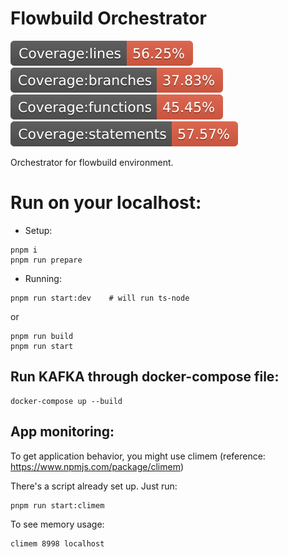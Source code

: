 # Flowbuild Orchestrator
![Coverage lines](./coverage/badge-lines.svg)
![Coverage branches](./coverage/badge-branches.svg)
![Coverage functions](./coverage/badge-functions.svg)
![Coverage statements](./coverage/badge-statements.svg)

Orchestrator for flowbuild environment.

# Run on your localhost:
* Setup:
```
pnpm i
pnpm run prepare
```
* Running:
```
pnpm run start:dev    # will run ts-node
```
or
```
pnpm run build
pnpm run start
```

## Run KAFKA through docker-compose file:
```
docker-compose up --build
```

## App monitoring:
To get application behavior, you might use climem (reference: https://www.npmjs.com/package/climem)

There's a script already set up. Just run:
```
pnpm run start:climem
```

To see memory usage:
```
climem 8998 localhost
```